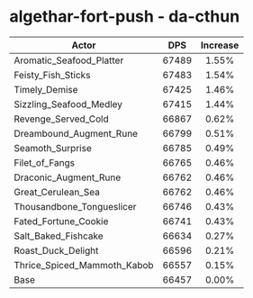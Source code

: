# algethar-fort-push - da-cthun
| Actor | DPS | Increase |
|---|:---:|:---:|
|Aromatic_Seafood_Platter|67489|1.55%|
|Feisty_Fish_Sticks|67483|1.54%|
|Timely_Demise|67425|1.46%|
|Sizzling_Seafood_Medley|67415|1.44%|
|Revenge_Served_Cold|66867|0.62%|
|Dreambound_Augment_Rune|66799|0.51%|
|Seamoth_Surprise|66785|0.49%|
|Filet_of_Fangs|66765|0.46%|
|Draconic_Augment_Rune|66762|0.46%|
|Great_Cerulean_Sea|66762|0.46%|
|Thousandbone_Tongueslicer|66746|0.43%|
|Fated_Fortune_Cookie|66741|0.43%|
|Salt_Baked_Fishcake|66634|0.27%|
|Roast_Duck_Delight|66596|0.21%|
|Thrice_Spiced_Mammoth_Kabob|66557|0.15%|
|Base|66457|0.00%|
